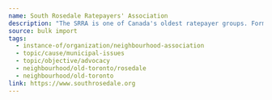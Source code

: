 ```yaml
---
name: South Rosedale Ratepayers' Association
description: "The SRRA is one of Canada's oldest ratepayer groups. Formally incorporated in 1931, the Association is committed to providing South Rosedale's residents with a strong voice relative to the area's unique position as one of Toronto's most desirable residential communities."
source: bulk import
tags:
  - instance-of/organization/neighbourhood-association
  - topic/cause/municipal-issues
  - topic/objective/advocacy
  - neighbourhood/old-toronto/rosedale
  - neighbourhood/old-toronto
link: https://www.southrosedale.org
---
```


<!-- Community added via bulk import -->

